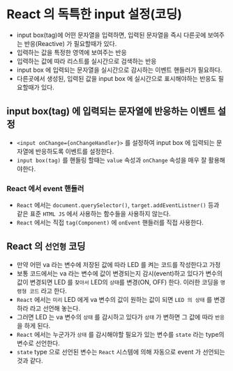 # React 의 독특한 input 설정(코딩)

- input box(tag)에 어떤 문자열을 입력하면, 입력된 문자열을 즉시 다른곳에 보여주는 반응(Reactive) 가 필요할때가 있다.
- 입력하는 값을 특정한 영역에 보여주는 반응
- 입력하는 값에 따라 리스트를 실시간으로 검색하는 반응
- input box 에 입력되는 문자열을 실시간으로 감시하는 이벤트 핸들러가 필요하다.
- 다른곳에서 생성된, 입력된 값을 input box 에 실시간으로 표시해야하는 반응도 필요할때가 있다.

## input box(tag) 에 입력되는 문자열에 반응하는 이벤트 설정

- `<input onChange={onChangeHandler}>` 를 설정하여 input box 에 입력되는 문자열에 반응하도록 이벤트를 설정한다.
- `input box(tag)` 를 핸들링 할때는 `value` 속성과 `onChange` 속성을 매우 잘 활용해야한다.

### React 에서 event 핸들러

- `React` 에서는 `document.querySelector()`, `target.addEventListner()` 등과 같은 표준 `HTML JS` 에서 사용하는 함수들을 사용하지 않는다.
- `React` 에서는 직접 `tag(Component)` 에 `onEvent` 핸들러를 직접 사용한다.

## React 의 `선언형` 코딩

- 만약 어떤 va 라는 변수에 저장된 값에 따라 LED 를 켜는 코드를 작성한다고 가정
- 보통 코드에서는 va 라는 변수에 값이 변경되는지 감시(event)하고 있다가 변수의 값이 변경되면 LED 를 `찾아서` LED의 `상태`를 변경(ON, OFF) 한다. 이러한 코딩을 `명령형 코드` 라고 한다.
- `React` 에서는 `미리` LED 에게 va 변수의 값이 원하는 값이 되면 `LED 의 상태` 를 변경하라 라고 선언해 놓는다.
- 그러면 LED 는 va 변수의 `상태` 를 감시하고 있다가 `상태` 가 변하면 그 값에 따라 `반응` 을 하게 된다.
- `React` 에서는 누군가가 `상태` 를 감시해야할 필요가 있는 변수를 `state` 라는 type의 변수로 선언한다.
- `state` type 으로 선언된 변수는 `React` 시스템에 의해 자동으로 event 가 선언되는 것과 같다.
